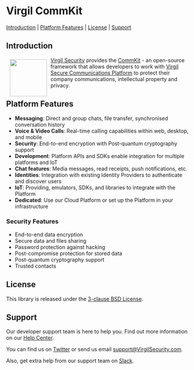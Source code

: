 # Virgil CommKit

[Introduction](#introduction) | [Platform Features](#platform-features) | [License](#license) | [Support](#support)

## Introduction

<a href="https://virgilsecurity.com/secure-communications-platform/"><img width="100px" src="https://cdn.virgilsecurity.com/assets/images/github/logos/e3kit/E3Kit.png" align="left" hspace="10" vspace="6"></a> [Virgil Security](https://virgilsecurity.com) provides the [CommKit](https://developer.virgilsecurity.com/docs/e3kit/) - an open-source framework that allows developers to work with [Virgil Secure Communications Platform](https://virgilsecurity.com/secure-communications-platform/) to protect their company communications, intellectual property and privacy.

## Platform Features

- **Messaging**: Direct and group chats, file transfer, synchronised conversation history
- **Voice & Video Calls**: Real-time calling capabilities within web, desktop, and mobile
- **Security**: End-to-end encryption with Post-quantum cryptography support
- **Development**: Platform APIs and SDKs enable integration for multiple platforms and IoT
- **Chat features**: Media messages, read receipts, push notifications, etc.
- **Identities**: Integration with existing Identity Providers to authenticate and discover users
- **IoT**: Providing, emulators, SDKs, and libraries to integrate with the Platform
- **Dedicated**: Use our Cloud Platform or set up the Platform in your infrastructure

### Security Features

- End-to-end data encryption
- Secure data and files sharing
- Password protection against hacking
- Post-compromise protection for stored data
- Post-quantum cryptography support
- Trusted contacts

## License

This library is released under the [3-clause BSD License](LICENSE).

## Support

Our developer support team is here to help you. Find out more information on our [Help Center](https://help.virgilsecurity.com/).

You can find us on [Twitter](https://twitter.com/VirgilSecurity) or send us email support@VirgilSecurity.com.

Also, get extra help from our support team on [Slack](https://virgilsecurity.com/join-community).
